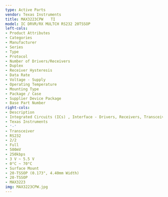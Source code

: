 ```yaml
---
type: Active Parts
vendor: Texas Instruments
title: MAX3223CPW　　TI
model: IC DRVR/RX MULTCH RS232 20TSSOP
left-cols:
- Product Attributes
- Categories
- Manufacturer
- Series
- Type
- Protocol
- Number of Drivers/Receivers
- Duplex
- Receiver Hysteresis
- Data Rate
- Voltage - Supply
- Operating Temperature
- Mounting Type
- Package / Case
- Supplier Device Package
- Base Part Number
right-cols:
- Description
- Integrated Circuits (ICs) , Interface - Drivers, Receivers, Transceivers
- Texas Instruments
- '-'
- Transceiver
- RS232
- 2/2
- Full
- 500mV
- 250kbps
- 3 V ~ 5.5 V
- 0°C ~ 70°C
- Surface Mount
- 20-TSSOP (0.173", 4.40mm Width)
- 20-TSSOP
- MAX3223
img: MAX3223CPW.jpg
---
```

